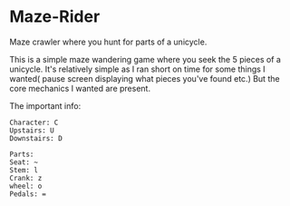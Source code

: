 # Maze-Rider
Maze crawler where you hunt for parts of a unicycle.

This is a simple maze wandering game where you seek the 5 pieces of a unicycle.  It's relatively simple as I ran short on time for some things I wanted( pause screen displaying what pieces you've found etc.)  But the core mechanics I wanted are present.  

The important info:

    Character: C
    Upstairs: U
    Downstairs: D

    Parts:
    Seat: ~
    Stem: l
    Crank: z
    wheel: o
    Pedals: =
